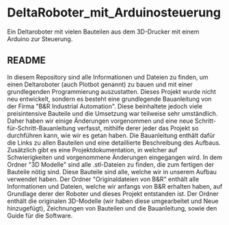 # DeltaRoboter_mit_Arduinosteuerung
 Ein Deltaroboter mit vielen Bauteilen aus dem 3D-Drucker mit einem Arduino zur Steuerung.

 
## README 

In diesem Repository sind alle Informationen und Dateien zu finden, um einen Deltaroboter (auch Plotbot genannt) zu bauen und mit einer grundlegenden Programmierung auszustatten. Dieses Projekt wurde nicht neu entwickelt, sondern es besteht eine grundlegende Bauanleitung von der Firma "B&R Industrial Automation". Diese beinhaltete jedoch viele preisintensive Bauteile und die Umsetzung war teilweise sehr umständlich. Daher haben wir einige Änderungen vorgenommen und eine neue Schritt-für-Schritt-Bauanleitung verfasst, mithilfe derer jeder das Projekt so durchführen kann, wie wir es getan haben. Die Bauanleitung enthält dafür die Links zu allen Bauteilen und eine detaillierte Beschreibung des Aufbaus. Zusätzlich gibt es eine Projektdokumentation, in welcher auf Schwierigkeiten und vorgenommene Änderungen eingegangen wird. In dem Ordner "3D Modelle" sind alle .stl-Dateien zu finden, die zum fertigen der Bauteile nötig sind. Diese Bauteile sind alle, welche wir in unserem Aufbau verwendet haben.
Der Ordner "Originaldateien von B&R" enthält alle Informationen und Dateien, welche wir anfangs von B&R erhalten haben, auf Grundlage derer der Roboter und dieses Projekt entstanden ist. Der Ordner enthält die originalen 3D-Modelle (wir haben diese umgearbeitet und Neue hinzugefügt), Zeichnungen von Bauteilen und die Bauanleitung, sowie den Guide für die Software.
